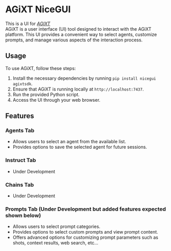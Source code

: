# AGiXT NiceGUI
This is a UI for *[AGIXT](https://github.com/Josh-XT/AGiXT)* 
<br>
AGiXT is a user interface (UI) tool designed to interact with the AGiXT platform. This UI provides a convenient way to select agents, customize prompts, and manage various aspects of the interaction process.

## Usage

To use AGiXT, follow these steps:

1. Install the necessary dependencies by running `pip install nicegui agixtsdk`.
2. Ensure that AGiXT is running locally at `http://localhost:7437`.
3. Run the provided Python script.
4. Access the UI through your web browser.

## Features

### Agents Tab

- Allows users to select an agent from the available list.
- Provides options to save the selected agent for future sessions.

### Instruct Tab

- Under Development

### Chains Tab

- Under Development

### Prompts Tab (Under Development but added features expected shown below)

- Allows users to select prompt categories.
- Provides options to select custom prompts and view prompt content.
- Offers advanced options for customizing prompt parameters such as shots, context results, web search, etc...
